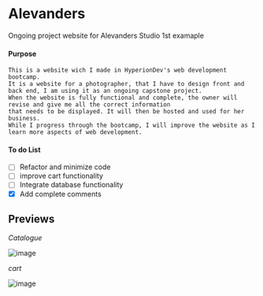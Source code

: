 # Alevanders
Ongoing project website for Alevanders Studio
1st examaple

#### Purpose
```
This is a website wich I made in HyperionDev's web development bootcamp.
It is a website for a photographer, that I have to design front and back end, I am using it as an ongoing capstone project. 
When the website is fully functional and complete, the owner will revise and give me all the correct information
that needs to be displayed. It will then be hosted and used for her business.
While I progress through the bootcamp, I will improve the website as I learn more aspects of web development.
```

#### To do List
- [ ] Refactor and minimize code
- [ ] improve cart functionality
- [ ] Integrate database functionality
- [x] Add complete comments

## Previews
*Catalogue*

![image](https://user-images.githubusercontent.com/105353821/168490653-68a579e9-e233-4ecb-afc6-492e21fd17cb.png)

*cart*

![image](https://user-images.githubusercontent.com/105353821/168491603-84904be1-71a5-4474-b4de-de6bf74c0e65.png)

